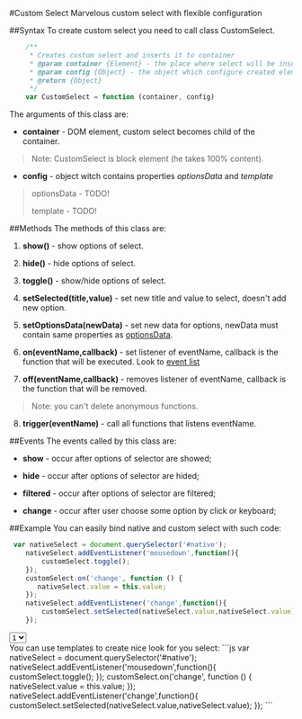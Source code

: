 #Custom Select
Marvelous custom select with flexible configuration
<div id="second"></div>

##Syntax
To create custom select you need to call class CustomSelect.
```js
    /**
     * Creates custom select and inserts it to container
     * @param container {Element} - the place where select will be inserted
     * @param config {Object} - the object which configure created element
     * @return {Object}
     */
    var CustomSelect = function (container, config)
```
The arguments of this class are:

* **container** - DOM element, custom select becomes child of the container. 
> Note: CustomSelect is block element (he takes 100% content).

* **config** - object witch contains properties *optionsData* and *template*
> optionsData - TODO!
>
> template - TODO!

##Methods
The methods of this class are:

1. **show()** - show options of select.

2. **hide()** - hide options of select.

3. **toggle()** - show/hide options of select.

4. **setSelected(title,value)** - set new title and value to select, doesn't add new option.

5. **setOptionsData(newData)** - set new data for options, newData must contain same properties as [optionsData](#syntax).
 
6. **on(eventName,callback)** - set listener of eventName, callback is the function that will be executed. Look to [event list](#events)

7. **off(eventName,callback)** - removes listener of eventName, callback is the function that will be removed.
>Note: you can't delete anonymous functions.

8. **trigger(eventName)** - call all functions that listens eventName.

##Events
The events called by this class are:

* **show** - occur after options of selector are showed;

* **hide** - occur after options of selector are hided;

* **filtered** - occur after options of selector are filtered;

* **change** - occur after user choose some option by click or keyboard;

##Example
You can easily bind native and custom select with such code:
```js
 var nativeSelect = document.querySelector('#native');
    nativeSelect.addEventListener('mousedown',function(){
        customSelect.toggle();
    });
    customSelect.on('change', function () {
       nativeSelect.value = this.value;
    });
    nativeSelect.addEventListener('change',function(){
        customSelect.setSelected(nativeSelect.value,nativeSelect.value);
    });
```
<div id="first"></div>
<label><select id="native">
<option>1</option>
<option>2</option>
<option>3</option>
<option>4</option>
<option>5</option>
</select></label>
<div id="second"></div>
You can use templates to create nice look for you select:
```js
var nativeSelect = document.querySelector('#native');
 nativeSelect.addEventListener('mousedown',function(){
     customSelect.toggle();
 });
 customSelect.on('change', function () {
    nativeSelect.value = this.value;
 });
 nativeSelect.addEventListener('change',function(){
     customSelect.setSelected(nativeSelect.value,nativeSelect.value);
 });
```
<script src="../js/main.js"></script>